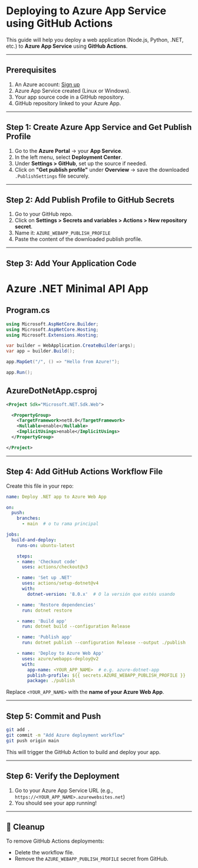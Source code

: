 # Deploying to Azure App Service using GitHub Actions

This guide will help you deploy a web application (Node.js, Python, .NET, etc.) to **Azure App Service** using **GitHub Actions**.

---

## Prerequisites

1. An Azure account: [Sign up](https://azure.com)
2. Azure App Service created (Linux or Windows).
3. Your app source code in a GitHub repository.
4. GitHub repository linked to your Azure App.

---

## Step 1: Create Azure App Service and Get Publish Profile

1. Go to the **Azure Portal** → your **App Service**.
2. In the left menu, select **Deployment Center**.
3. Under **Settings > GitHub**, set up the source if needed.
4. Click on **"Get publish profile"** under **Overview** → save the downloaded `.PublishSettings` file securely.

---

## Step 2: Add Publish Profile to GitHub Secrets

1. Go to your GitHub repo.
2. Click on **Settings > Secrets and variables > Actions > New repository secret**.
3. Name it: `AZURE_WEBAPP_PUBLISH_PROFILE`
4. Paste the content of the downloaded publish profile.

---

## Step 3: Add Your Application Code

# Azure .NET Minimal API App

## Program.cs

```csharp
using Microsoft.AspNetCore.Builder;
using Microsoft.AspNetCore.Hosting;
using Microsoft.Extensions.Hosting;

var builder = WebApplication.CreateBuilder(args);
var app = builder.Build();

app.MapGet("/", () => "Hello from Azure!");

app.Run();
````

## AzureDotNetApp.csproj

```xml
<Project Sdk="Microsoft.NET.Sdk.Web">

  <PropertyGroup>
    <TargetFramework>net8.0</TargetFramework>
    <Nullable>enable</Nullable>
    <ImplicitUsings>enable</ImplicitUsings>
  </PropertyGroup>

</Project>
```

---

## Step 4: Add GitHub Actions Workflow File

Create this file in your repo:

```yaml
name: Deploy .NET app to Azure Web App

on:
  push:
    branches:
      - main  # o tu rama principal

jobs:
  build-and-deploy:
    runs-on: ubuntu-latest

    steps:
    - name: 'Checkout code'
      uses: actions/checkout@v3

    - name: 'Set up .NET'
      uses: actions/setup-dotnet@v4
      with:
        dotnet-version: '8.0.x'  # O la versión que estés usando

    - name: 'Restore dependencies'
      run: dotnet restore

    - name: 'Build app'
      run: dotnet build --configuration Release

    - name: 'Publish app'
      run: dotnet publish --configuration Release --output ./publish

    - name: 'Deploy to Azure Web App'
      uses: azure/webapps-deploy@v2
      with:
        app-name: <YOUR_APP_NAME>  # e.g. azure-dotnet-app
        publish-profile: ${{ secrets.AZURE_WEBAPP_PUBLISH_PROFILE }}
        package: ./publish

```

Replace `<YOUR_APP_NAME>` with the **name of your Azure Web App**.

---

## Step 5: Commit and Push

```bash
git add .
git commit -m "Add Azure deployment workflow"
git push origin main
```

This will trigger the GitHub Action to build and deploy your app.

---

## Step 6: Verify the Deployment

1. Go to your Azure App Service URL (e.g., `https://<YOUR_APP_NAME>.azurewebsites.net`)
2. You should see your app running!

---

## 🧼 Cleanup

To remove GitHub Actions deployments:

* Delete the workflow file.
* Remove the `AZURE_WEBAPP_PUBLISH_PROFILE` secret from GitHub.


